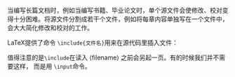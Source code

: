 当编写长篇文档时，例如当编写书籍、毕业论文时，单个源文件会使修改、校对变得十分困难。将源文件分割成若干个文件，例如将每章内容单独写在一个文件中，会大大简化修改和校对的工作。

LaTeX提供了命令 `\include{文件名}`用来在源代码里插入文件：

值得注意的是`\include`在读入 ⟨filename⟩ 之前会另起一页。有的时候我们并不需要这样， 而是用 `\input`命令。

